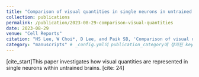 ```yaml
---
title: "Comparison of visual quantities in single neurons in untrained brains"
collection: publications
permalink: /publication/2023-08-29-comparison-visual-quantities
date: 2023-08-29
venue: "Cell Reports"
citation: "HS Lee, W Choi*, D Lee, and Paik SB, 'Comparison of visual quantities in single neurons in untrained brains', Cell Reports, 2023."
category: "manuscripts" # _config.yml의 publication_category에 정의된 key 사용
---
```

[cite_start]This paper investigates how visual quantities are represented in single neurons within untrained brains. [cite: 24]
